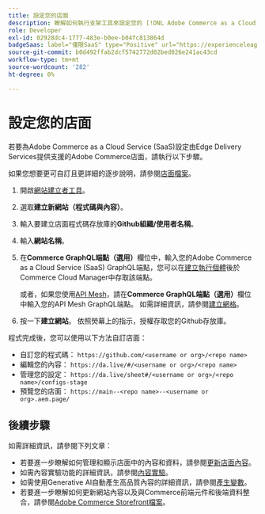 ```yaml
---
title: 設定您的店面
description: 瞭解如何執行支架工具來設定您的 [!DNL Adobe Commerce as a Cloud Service] 店面。
role: Developer
exl-id: 02928dc4-1777-483e-b0ee-b04fc813864d
badgeSaas: label="僅限SaaS" type="Positive" url="https://experienceleague.adobe.com/en/docs/commerce/user-guides/product-solutions" tooltip="僅適用於Adobe Commerce as a Cloud Service和Adobe Commerce Optimizer專案(Adobe管理的SaaS基礎結構)。"
source-git-commit: b0d492ffab2dcf5742772d02bed026e241ac43cd
workflow-type: tm+mt
source-wordcount: '282'
ht-degree: 0%

---
```


# 設定您的店面

若要為Adobe Commerce as a Cloud Service (SaaS)設定由Edge Delivery Services提供支援的Adobe Commerce店面，請執行以下步驟。

如果您想要更可自訂且更詳細的逐步說明，請參閱[店面檔案](https://experienceleague.adobe.com/developer/commerce/storefront/get-started/)。

1. 開啟[網站建立者工具](https://da.live/app/adobe-commerce/storefront-tools/tools/site-creator/site-creator)。

1. 選取&#x200B;**建立新網站（程式碼與內容）**。

1. 輸入要建立店面程式碼存放庫的&#x200B;**Github組織/使用者名稱**。

1. 輸入&#x200B;**網站名稱**。

1. 在&#x200B;**Commerce GraphQL端點（選用）**&#x200B;欄位中，輸入您的Adobe Commerce as a Cloud Service (SaaS) GraphQL端點，您可以在[建立執行個體](./getting-started.md#create-an-instance)後於Commerce Cloud Manager中存取該端點。

   或者，如果您使用[API Mesh](https://developer.adobe.com/graphql-mesh-gateway/mesh/basic)，請在&#x200B;**Commerce GraphQL端點（選用）**&#x200B;欄位中輸入您的API Mesh GraphQL端點。 如需詳細資訊，請參閱[建立網格](https://developer.adobe.com/graphql-mesh-gateway/mesh/basic/create-mesh)。

1. 按一下&#x200B;**建立網站**。 依照熒幕上的指示，授權存取您的Github存放庫。

程式完成後，您可以使用以下方法自訂店面：

* 自訂您的程式碼： `https://github.com/<username or org>/<repo name>`
* 編輯您的內容： `https://da.live/#/<username or org>/<repo name>`
* 管理您的設定： `https://da.live/sheet#/<username or org>/<repo name>/configs-stage`
* 預覽您的店面： `https://main--<repo name>--<username or org>.aem.page/`

## 後續步驟

如需詳細資訊，請參閱下列文章：

* 若要進一步瞭解如何管理和顯示店面中的內容和資料，請參閱[更新店面內容](./use-cases.md#update-storefront-content)。
* 如需內容實驗功能的詳細資訊，請參閱[內容實驗](./use-cases.md#contextual-experimentation)。
* 如需使用Generative AI自動產生高品質內容的詳細資訊，請參閱[產生變數](./use-cases.md#generate-variations)。
* 若要進一步瞭解如何更新網站內容以及與Commerce前端元件和後端資料整合，請參閱[Adobe Commerce Storefront檔案](https://experienceleague.adobe.com/developer/commerce/storefront/)。
